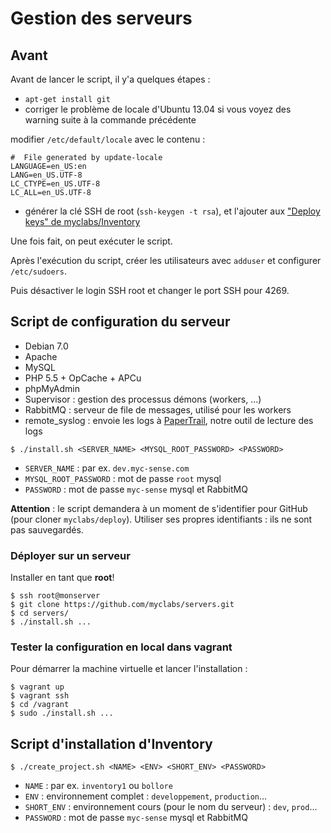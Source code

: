 # Gestion des serveurs

## Avant

Avant de lancer le script, il y'a quelques étapes :

- `apt-get install git`
- corriger le problème de locale d'Ubuntu 13.04 si vous voyez des warning suite à la commande précédente

modifier `/etc/default/locale` avec le contenu :

```
#  File generated by update-locale
LANGUAGE=en_US:en
LANG=en_US.UTF-8
LC_CTYPE=en_US.UTF-8
LC_ALL=en_US.UTF-8
```

- générer la clé SSH de root (`ssh-keygen -t rsa`), et l'ajouter aux ["Deploy keys" de myclabs/Inventory](https://github.com/myclabs/Inventory/settings/keys)

Une fois fait, on peut exécuter le script.

Après l'exécution du script, créer les utilisateurs avec `adduser` et configurer `/etc/sudoers`.

Puis désactiver le login SSH root et changer le port SSH pour 4269.

## Script de configuration du serveur

- Debian 7.0
- Apache
- MySQL
- PHP 5.5 + OpCache + APCu
- phpMyAdmin
- Supervisor : gestion des processus démons (workers, …)
- RabbitMQ : serveur de file de messages, utilisé pour les workers
- remote_syslog : envoie les logs à [PaperTrail](https://papertrailapp.com/), notre outil de lecture des logs

```shell
$ ./install.sh <SERVER_NAME> <MYSQL_ROOT_PASSWORD> <PASSWORD>
```

- `SERVER_NAME` : par ex. `dev.myc-sense.com`
- `MYSQL_ROOT_PASSWORD` : mot de passe `root` mysql
- `PASSWORD` : mot de passe `myc-sense` mysql et RabbitMQ

**Attention** : le script demandera à un moment de s'identifier pour GitHub (pour cloner `myclabs/deploy`).
Utiliser ses propres identifiants : ils ne sont pas sauvegardés.

### Déployer sur un serveur

Installer en tant que **root**!

```shell
$ ssh root@monserver
$ git clone https://github.com/myclabs/servers.git
$ cd servers/
$ ./install.sh ...
```

### Tester la configuration en local dans vagrant

Pour démarrer la machine virtuelle et lancer l'installation :

```shell
$ vagrant up
$ vagrant ssh
$ cd /vagrant
$ sudo ./install.sh ...
```

## Script d'installation d'Inventory

```shell
$ ./create_project.sh <NAME> <ENV> <SHORT_ENV> <PASSWORD>
```

- `NAME` : par ex. `inventory1` ou `bollore`
- `ENV` : environnement complet : `developpement`, `production`…
- `SHORT_ENV` : environnement cours (pour le nom du serveur) : `dev`, `prod`…
- `PASSWORD` : mot de passe `myc-sense` mysql et RabbitMQ
